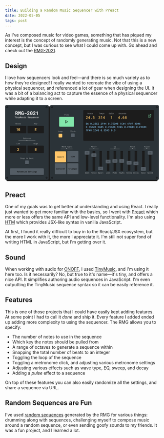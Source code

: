 ```yaml
---
title: Building a Random Music Sequencer with Preact
date: 2022-05-05
tags: post
---
```


As I've composed music for video games, something that has piqued my interest is the concept of randomly generating music. Not that this is a new concept, but I was curious to see what I could come up with. Go ahead and check out the [RMG-2021](http://rmg.iamdanielmarino.com/).

## Design

I love how sequencers look and feel—and there is so much variety as to how they're designed! I really wanted to recreate the vibe of using a physical sequencer, and referenced a lot of gear when designing the UI.
It was a bit of a balancing act to capture the essence of a physical sequencer while adapting it to a screen.

![RMG-2021 Tiny Music Sequencer](/images/posts/rmg2021.png)

## Preact

One of my goals was to get better at understanding and using React. I really just wanted to get more familiar with the basics, so I went with [Preact](https://preactjs.com/) which more or less offers the same API and low-level functionality. I'm also using [HTM](https://github.com/developit/htm) which provides JSX-like syntax in vanilla JavaScript.

At first, I found it really difficult to buy in to the React/JSX ecosystem, but the more I work with it, the more I appreciate it. I'm still not super fond of writing HTML in JavaScript, but I'm getting over it.


## Sound

When working with audio for [ONOFF](https://js13kgames.com/entries/onoff), I used [TinyMusic](https://github.com/kevincennis/TinyMusic), and I'm using it here too. Is it necessarily? No, but true to it's name—it's tiny, and offers a nice API. It simplifies authoring audio sequences in JavaScript. I'm even outputting the TinyMusic sequence syntax so it can be easily reference it.


## Features

This is one of those projects that I could have easily kept adding features. At some point I had to call it _done_ and ship it. Every feature I added ended up adding more complexity to using the sequencer. The RMG allows you to specify:

- The number of notes to use in the sequence
- Which key the notes should be pulled from
- A range of octaves to generate a sequence within
- Snapping the total number of beats to an integer
- Toggling the loop of the sequence
- Toggling a metronome click, and adjusting various metronome settings
- Adjusting various effects such as wave type, EQ, sweep, and decay
- Adding a _pulse_ effect to a sequence

On top of these features you can also easily randomize all the settings, and share a sequence via URL.


## Random Sequences are Fun

I've used [random sequences](https://rmg.iamdanielmarino.com/?notes=16&key=E&rangemin=2&rangemax=8&arrangement=B6+0.25%2CE2+2%2CF%234+0.75%2CD%238+1%2CC%234+4%2CF%237+4%2CD%236+0.75%2CD%238+2%2CG%235+0.75%2CC%238+1%2CC%236+0.25%2CD%233+0.25%2CC%233+1%2CF%238+2%2CD%238+0.5%2CD%233+0.5&tempo=314&wave=square&smoothing=0.38&staccato=0.34&bass=-9&mid=-1&treble=-1&loop=true) generated by the RMG for various things: drumming along with sequences, challenging myself to compose music around a random sequence, or even sending goofy sounds to my friends. It was a fun project, and I learned a lot.
